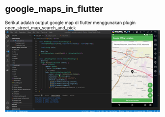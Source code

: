 # google_maps_in_flutter

Berikut adalah output google map di flutter menggunakan plugin open_street_map_search_and_pick
![screenshoot google_maps_in_flutter](images/output_2.png)


